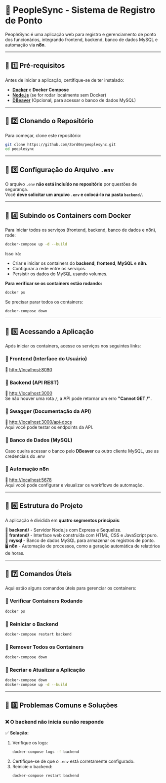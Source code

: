 # 📌 PeopleSync - Sistema de Registro de Ponto

PeopleSync é uma aplicação web para registro e gerenciamento de ponto dos funcionários, integrando frontend, backend, banco de dados MySQL e automação via **n8n**.

---

## 📌 1️⃣ Pré-requisitos

Antes de iniciar a aplicação, certifique-se de ter instalado:

- **[Docker](https://www.docker.com/)** e **Docker Compose**
- **[Node.js](https://nodejs.org/en/)** (se for rodar localmente sem Docker)
- **[DBeaver](https://dbeaver.io/)** (Opcional, para acessar o banco de dados MySQL)

---

## 📌 2️⃣ Clonando o Repositório

Para começar, clone este repositório:

```sh
git clone https://github.com/Zord0m/peoplesync.git
cd peoplesync
```

---

## 📌 3️⃣ Configuração do Arquivo `.env`

O arquivo `.env` **não está incluído no repositório** por questões de segurança.  
Você **deve solicitar um arquivo `.env` e colocá-lo na pasta `backend/`**.

---

## 📌 4️⃣ Subindo os Containers com Docker

Para iniciar todos os serviços (frontend, backend, banco de dados e n8n), rode:

```sh
docker-compose up -d --build
```

Isso irá:

- Criar e iniciar os containers do **backend**, **frontend**, **MySQL** e **n8n**.
- Configurar a rede entre os serviços.
- Persistir os dados do MySQL usando volumes.

**Para verificar se os containers estão rodando:**

```sh
docker ps
```

Se precisar parar todos os containers:

```sh
docker-compose down
```

---

## 📌 5️⃣ Acessando a Aplicação

Após iniciar os containers, acesse os serviços nos seguintes links:

### 🔹 Frontend (Interface do Usuário)
📍 [http://localhost:8080](http://localhost:8080)

### 🔹 Backend (API REST)
📍 [http://localhost:3000](http://localhost:3000)  
Se não houver uma rota `/`, a API pode retornar um erro **"Cannot GET /"**.

### 🔹 Swagger (Documentação da API)
📍 [http://localhost:3000/api-docs](http://localhost:3000/api-docs)  
Aqui você pode testar os endpoints da API.

### 🔹 Banco de Dados (MySQL)

Caso queira acessar o banco pelo **DBeaver** ou outro cliente MySQL, use as  credenciais do .env


### 🔹 Automação n8n
📍 [http://localhost:5678](http://localhost:5678)  
Aqui você pode configurar e visualizar os workflows de automação.

---

## 📌 6️⃣ Estrutura do Projeto

A aplicação é dividida em **quatro segmentos principais**:

📂 **backend/** - Servidor Node.js com Express e Sequelize.  
📂 **frontend/** - Interface web construída com HTML, CSS e JavaScript puro.  
🎲 **mysql** - Banco de dados MySQL para armazenar os registros de ponto.  
🖥️ **n8n** - Automação de processos, como a geração automática de relatórios de horas.

---

## 📌 7️⃣ Comandos Úteis

Aqui estão alguns comandos úteis para gerenciar os containers:

### 🔹 Verificar Containers Rodando
```sh
docker ps
```

### 🔹 Reiniciar o Backend
```sh
docker-compose restart backend
```

### 🔹 Remover Todos os Containers
```sh
docker-compose down
```

### 🔹 Recriar e Atualizar a Aplicação
```sh
docker-compose down
docker-compose up -d --build
```

---

## 📌 8️⃣ Problemas Comuns e Soluções

### ❌ O backend não inicia ou não responde

✅ **Solução:**

1. Verifique os logs:
   ```sh
   docker-compose logs -f backend
   ```
2. Certifique-se de que o `.env` está corretamente configurado.  
3. Reinicie o backend:
   ```sh
   docker-compose restart backend
   ```


